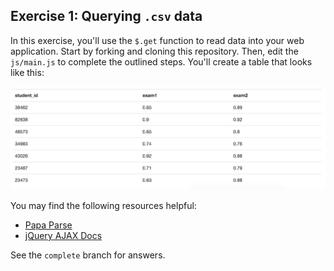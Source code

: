 ## Exercise 1: Querying `.csv` data

In this exercise, you'll use the `$.get` function to read data into your web application. Start by forking and cloning this repository. Then, edit the `js/main.js` to complete the outlined steps. You'll create a table that looks like this:

![table of student data](imgs/complete.png)

You may find the following resources helpful:

- [Papa Parse](http://papaparse.com/)
- [jQuery AJAX Docs](http://api.jquery.com/jQuery.ajax/)

See the `complete` branch for answers.
